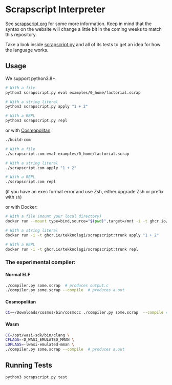 # Scrapscript Interpreter

See [scrapscript.org](https://scrapscript.org/) for some more information. Keep
in mind that the syntax on the website will change a little bit in the coming
weeks to match this repository.

Take a look inside [scrapscript.py](scrapscript.py) and all of its tests to get
an idea for how the language works.

## Usage

We support python3.8+.

```bash
# With a file
python3 scrapscript.py eval examples/0_home/factorial.scrap

# With a string literal
python3 scrapscript.py apply "1 + 2"

# With a REPL
python3 scrapscript.py repl
```

or with [Cosmopolitan](https://justine.lol/cosmopolitan/index.html):

```bash
./build-com

# With a file
./scrapscript.com eval examples/0_home/factorial.scrap

# With a string literal
./scrapscript.com apply "1 + 2"

# With a REPL
./scrapscript.com repl
```

(if you have an exec format error and use Zsh, either upgrade Zsh or prefix
with `sh`)

or with Docker:

```bash
# With a file (mount your local directory)
docker run --mount type=bind,source="$(pwd)",target=/mnt -i -t ghcr.io/tekknolagi/scrapscript:trunk eval /mnt/examples/0_home/factorial.scrap

# With a string literal
docker run -i -t ghcr.io/tekknolagi/scrapscript:trunk apply "1 + 2"

# With a REPL
docker run -i -t ghcr.io/tekknolagi/scrapscript:trunk repl
```

### The experimental compiler:

#### Normal ELF

```bash
./compiler.py some.scrap  # produces output.c
./compiler.py some.scrap --compile  # produces a.out
```

#### Cosmopolitan

```bash
CC=~/Downloads/cosmos/bin/cosmocc ./compiler.py some.scrap  --compile # produces a.out
```

#### Wasm

```bash
CC=/opt/wasi-sdk/bin/clang \
CFLAGS=-D_WASI_EMULATED_MMAN \
LDFLAGS=-lwasi-emulated-mman \
./compiler.py some.scrap --compile  # produces a.out
```

## Running Tests

```bash
python3 scrapscript.py test
```
